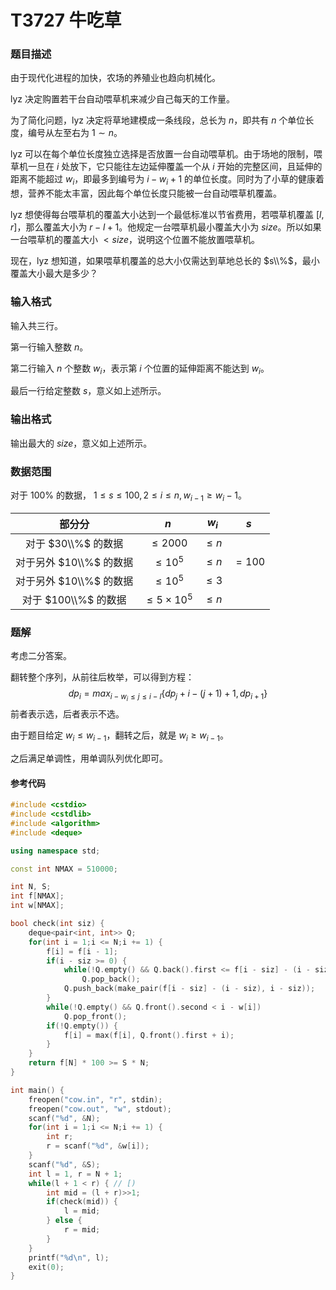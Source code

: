 # T3727 牛吃草

### 题目描述

由于现代化进程的加快，农场的养殖业也趋向机械化。

lyz 决定购置若干台自动喂草机来减少自己每天的工作量。

为了简化问题，lyz 决定将草地建模成一条线段，总长为 $n$，即共有 $n$ 个单位长度，编号从左至右为 $1\sim n$。

lyz 可以在每个单位长度独立选择是否放置一台自动喂草机。由于场地的限制，喂草机一旦在 $i$ 处放下，它只能往左边延伸覆盖一个从 $i$ 开始的完整区间，且延伸的距离不能超过 $w_i$，即最多到编号为 $i-w_i+1$ 的单位长度。同时为了小草的健康着想，营养不能太丰富，因此每个单位长度只能被一台自动喂草机覆盖。

lyz 想使得每台喂草机的覆盖大小达到一个最低标准以节省费用，若喂草机覆盖 $[l,r]$，那么覆盖大小为 $r-l+1$。他规定一台喂草机最小覆盖大小为 $size$。所以如果一台喂草机的覆盖大小 $< size$，说明这个位置不能放置喂草机。

现在，lyz 想知道，如果喂草机覆盖的总大小仅需达到草地总长的 $s\\%$，最小覆盖大小最大是多少？

### 输入格式

输入共三行。

第一行输入整数 $n$。

第二行输入 $n$ 个整数 $w_i$，表示第 $i$ 个位置的延伸距离不能达到 $w_i$。

最后一行给定整数 $s$，意义如上述所示。

### 输出格式

输出最大的 $size$，意义如上述所示。

### 数据范围

对于 $100\%$ 的数据， $1\leq s\leq 100, 2\leq i\leq n,w_{i-1}\geq w_i-1$。

|         部分分         |         $n$         |  $w_i$   | $s$    |
| :--------------------: | :-----------------: | :------: | ------ |
|   对于 $30\\%$ 的数据   |     $\leq 2000$     | $\leq n$ |        |
| 对于另外 $10\\%$ 的数据 |     $\leq 10^5$     | $\leq n$ | $=100$ |
| 对于另外 $10\\%$ 的数据 |     $\leq 10^5$     | $\le 3$  |        |
|  对于 $100\\%$ 的数据   | $\leq 5\times 10^5$ | $\le n$  |        |

<div style="page-break-after: always"></div>

### 题解

考虑二分答案。

翻转整个序列，从前往后枚举，可以得到方程： $$\displaystyle dp_i=max_{i-w_i\leq j\leq i-l}\{dp_j+i-(j+1)+1,dp_{i+1} \} $$前者表示选，后者表示不选。

由于题目给定 $w_i\leq w_{i-1}$，翻转之后，就是 $w_i\geq w_{i-1}$。

之后满足单调性，用单调队列优化即可。

#### 参考代码

```c++
#include <cstdio>
#include <cstdlib>
#include <algorithm>
#include <deque>

using namespace std;

const int NMAX = 510000;

int N, S;
int f[NMAX];
int w[NMAX];

bool check(int siz) {
    deque<pair<int, int>> Q;
    for(int i = 1;i <= N;i += 1) {
        f[i] = f[i - 1];
        if(i - siz >= 0) {
            while(!Q.empty() && Q.back().first <= f[i - siz] - (i - siz))
                Q.pop_back();
            Q.push_back(make_pair(f[i - siz] - (i - siz), i - siz));
        }
        while(!Q.empty() && Q.front().second < i - w[i])
            Q.pop_front();
        if(!Q.empty()) {
            f[i] = max(f[i], Q.front().first + i);
        }
    }
    return f[N] * 100 >= S * N;
}

int main() {
    freopen("cow.in", "r", stdin);
    freopen("cow.out", "w", stdout);
    scanf("%d", &N);
    for(int i = 1;i <= N;i += 1) {
        int r;
        r = scanf("%d", &w[i]);
    }
    scanf("%d", &S);
    int l = 1, r = N + 1;
    while(l + 1 < r) { // [)
        int mid = (l + r)>>1;
        if(check(mid)) {
            l = mid;
        } else {
            r = mid;
        }
    }
    printf("%d\n", l);
    exit(0);
}
```

<div style="page-break-after: always"></div>
